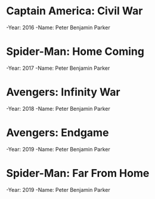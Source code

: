 # Captain America: Civil War
-Year: 2016
-Name: Peter Benjamin Parker

# Spider-Man: Home Coming
-Year: 2017
-Name: Peter Benjamin Parker

# Avengers: Infinity War
-Year: 2018
-Name: Peter Benjamin Parker

# Avengers: Endgame
-Year: 2019
-Name: Peter Benjamin Parker

# Spider-Man: Far From Home
-Year: 2019
-Name: Peter Benjamin Parker
